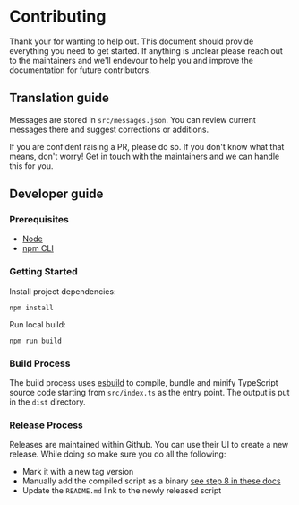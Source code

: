 # Contributing

Thank your for wanting to help out. This document should provide everything you need to get started. If anything is unclear please reach out to the maintainers and we'll endevour to help you and improve the documentation for future contributors.

## Translation guide

Messages are stored in `src/messages.json`. You can review current messages there and suggest corrections or additions.

If you are confident raising a PR, please do so. If you don't know what that means, don't worry! Get in touch with the maintainers and we can handle this for you.

## Developer guide

### Prerequisites

- [Node](https://nodejs.org/en/)
- [npm CLI](https://docs.npmjs.com/cli/v8/configuring-npm/install)

### Getting Started

Install project dependencies:

```shell
npm install
```

Run local build:

```shell
npm run build
```

### Build Process

The build process uses [esbuild](https://esbuild.github.io/) to compile, bundle and minify TypeScript source code starting from `src/index.ts` as the entry point. The output is put in the `dist` directory.

### Release Process

Releases are maintained within Github. You can use their UI to create a new release. While doing so make sure you do all the following:

- Mark it with a new tag version
- Manually add the compiled script as a binary [see step 8 in these docs](https://docs.github.com/en/repositories/releasing-projects-on-github/managing-releases-in-a-repository)
- Update the `README.md` link to the newly released script
